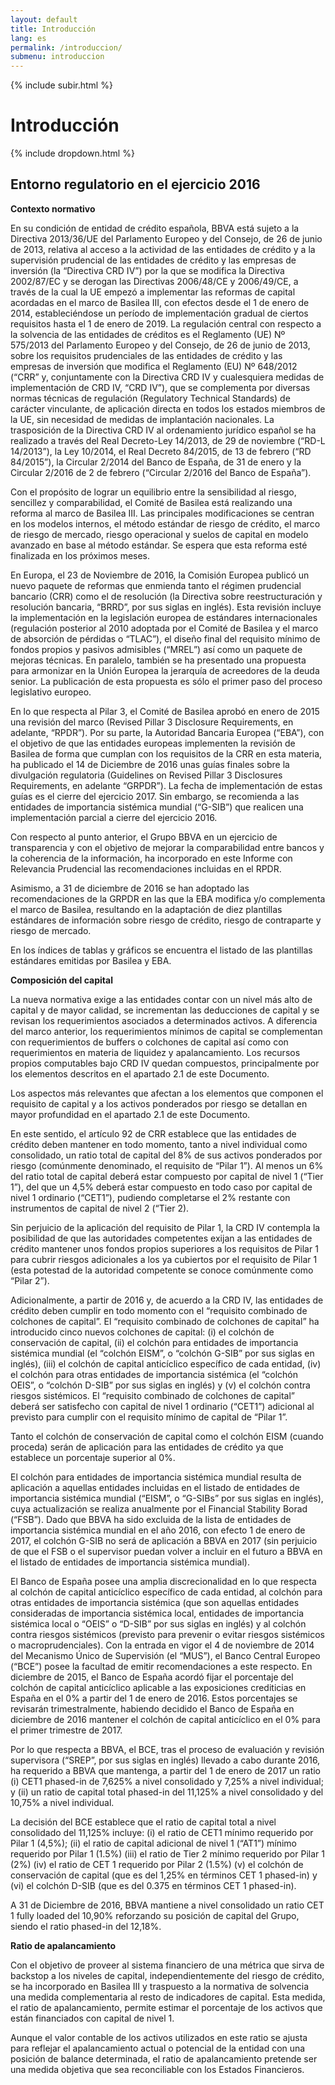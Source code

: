 ```yaml
---
layout: default
title: Introducción
lang: es
permalink: /introduccion/
submenu: introduccion
---
```


{% include subir.html %}


# Introducción

{% include dropdown.html %}

## Entorno regulatorio en el ejercicio 2016

**Contexto normativo**

En su condición de entidad de crédito española, BBVA está sujeto a la Directiva 2013/36/UE del Parlamento Europeo y del Consejo, de 26 de junio de 2013, relativa al acceso a la actividad de las entidades de crédito y a la supervisión prudencial de las entidades de crédito y las empresas de inversión (la “Directiva CRD IV”) por la que se modifica la Directiva 2002/87/EC y se derogan las Directivas 2006/48/CE y 2006/49/CE, a través de la cual la UE empezó a implementar las reformas de capital acordadas en el marco de Basilea III, con efectos desde el 1 de enero de 2014, estableciéndose un período de implementación gradual de ciertos requisitos hasta el 1 de enero de 2019. La regulación central con respecto a la solvencia de las entidades de créditos es el Reglamento (UE) Nº 575/2013 del Parlamento Europeo y del Consejo, de 26 de junio de 2013, sobre los requisitos prudenciales de las entidades de crédito y las empresas de inversión que modifica el Reglamento (EU) Nº 648/2012 (“CRR” y, conjuntamente con la Directiva CRD IV y cualesquiera medidas de implementación de CRD IV, “CRD IV”), que se complementa por diversas normas técnicas de regulación (Regulatory Technical Standards) de carácter vinculante, de aplicación directa en todos los estados miembros de la UE, sin necesidad de medidas de implantación nacionales. La trasposición de la Directiva CRD IV al ordenamiento jurídico español se ha realizado a través del Real Decreto-Ley 14/2013, de 29 de noviembre (“RD-L 14/2013”), la Ley 10/2014, el Real Decreto 84/2015, de 13 de febrero (“RD 84/2015”), la Circular 2/2014 del Banco de España, de 31 de enero y la Circular 2/2016 de 2 de febrero (“Circular 2/2016 del Banco de España”).

Con el propósito de lograr un equilibrio entre la sensibilidad al riesgo, sencillez y comparabilidad, el Comité de Basilea está realizando una reforma al marco de Basilea III. Las principales modificaciones se centran en los modelos internos, el método estándar de riesgo de crédito, el marco de riesgo de mercado, riesgo operacional y suelos de capital en modelo avanzado en base al método estándar. Se espera que esta reforma esté finalizada en los próximos meses.

En Europa, el 23 de Noviembre de 2016, la Comisión Europea publicó un nuevo paquete de reformas que enmienda tanto el régimen prudencial bancario (CRR) como el de resolución (la Directiva sobre reestructuración y resolución bancaria, “BRRD”, por sus siglas en inglés). Esta revisión incluye la implementación en la legislación europea de estándares internacionales (regulación posterior al 2010 adoptada por el Comité de Basilea y el marco de absorción de pérdidas o  “TLAC”), el diseño final del requisito mínimo de fondos propios y pasivos admisibles (“MREL”) así como un paquete de mejoras técnicas. En paralelo, también se ha presentado una propuesta para armonizar en la Unión Europea la jerarquía de acreedores de la deuda senior. La publicación de esta propuesta es sólo el primer paso del proceso legislativo europeo.

En lo que respecta al Pilar 3, el Comité de Basilea aprobó en enero de 2015 una revisión del marco (Revised Pillar 3 Disclosure Requirements, en adelante, “RPDR”). Por su parte, la Autoridad Bancaria Europea (“EBA”), con el objetivo de que las entidades europeas implementen la revisión de Basilea de forma que cumplan con los requisitos de la CRR en esta materia, ha publicado el 14 de Diciembre de 2016 unas guías finales sobre la divulgación regulatoria (Guidelines on Revised Pillar 3 Disclosures Requirements, en adelante “GRPDR”). La fecha de implementación de estas guías es el cierre del ejercicio 2017. Sin embargo, se recomienda a las entidades de importancia sistémica mundial (“G-SIB”) que realicen una implementación parcial a cierre del ejercicio 2016.

Con respecto al punto anterior, el Grupo BBVA en un ejercicio de transparencia y con el objetivo de mejorar la comparabilidad entre bancos y la coherencia de la información, ha incorporado en este Informe con Relevancia Prudencial las recomendaciones incluidas en el RPDR.

Asimismo, a 31 de diciembre de 2016 se han adoptado las recomendaciones de la GRPDR en las que la EBA modifica y/o complementa el marco de Basilea, resultando en la adaptación de diez plantillas estándares de información sobre riesgo de crédito, riesgo de contraparte y riesgo de mercado.

En los índices de tablas y gráficos se encuentra el listado de las plantillas estándares emitidas por Basilea y EBA.


**Composición del capital**

La nueva normativa exige a las entidades contar con un nivel más alto de capital y de mayor calidad, se incrementan las deducciones de capital y se revisan los requerimientos asociados a determinados activos. A diferencia del marco anterior, los requerimientos mínimos de capital se complementan con requerimientos de buffers o colchones de capital así como con requerimientos en materia de liquidez y apalancamiento. Los recursos propios computables bajo CRD IV quedan compuestos, principalmente por los elementos descritos en el apartado 2.1 de este Documento.

Los aspectos más relevantes que afectan a los elementos que componen el requisito de capital y a los activos ponderados por riesgo se detallan en mayor profundidad en el apartado 2.1 de este Documento.

En este sentido, el artículo 92 de CRR establece que las entidades de crédito deben mantener en todo momento, tanto a nivel individual como consolidado, un ratio total de capital del 8% de sus activos ponderados por riesgo (comúnmente denominado, el requisito de “Pilar 1”). Al menos un 6% del ratio total de capital deberá estar compuesto por capital de nivel 1 (“Tier 1”), del que un 4,5% deberá estar compuesto en todo caso por capital de nivel 1 ordinario (“CET1”), pudiendo completarse el 2% restante con instrumentos de capital de nivel 2 (“Tier 2).

Sin perjuicio de la aplicación del requisito de Pilar 1, la CRD IV contempla la posibilidad de que las autoridades competentes exijan a las entidades de crédito mantener unos fondos propios superiores a los requisitos de Pilar 1 para cubrir riesgos adicionales a los ya cubiertos por el requisito de Pilar 1 (esta potestad de la autoridad competente se conoce comúnmente como “Pilar 2”).

Adicionalmente, a partir de 2016 y, de acuerdo a la CRD IV, las entidades de crédito deben cumplir en todo momento con el “requisito combinado de colchones de capital”. El “requisito combinado de colchones de capital” ha introducido cinco nuevos colchones de capital: (i) el colchón de conservación de capital, (ii) el colchón para entidades de importancia sistémica mundial (el “colchón EISM”, o “colchón G-SIB” por sus siglas en inglés), (iii) el colchón de capital anticíclico específico de cada entidad, (iv) el colchón para otras entidades de importancia sistémica (el “colchón OEIS”, o “colchón D-SIB” por sus siglas en inglés) y (v) el colchón contra riesgos sistémicos. El “requisito combinado de colchones de capital” deberá ser satisfecho con capital de nivel 1 ordinario (“CET1”) adicional al previsto para cumplir con el requisito mínimo de capital de “Pilar 1”.

Tanto el colchón de conservación de capital como el colchón EISM (cuando proceda) serán de aplicación para las entidades de crédito ya que establece un porcentaje superior al 0%.

El colchón para entidades de importancia sistémica mundial resulta de aplicación a aquellas entidades incluidas en el listado de entidades de importancia sistémica mundial (“EISM”, o “G-SIBs” por sus siglas en inglés), cuya actualización se realiza anualmente por el Financial Stability Borad (“FSB”). Dado que BBVA ha sido excluida de la lista de entidades de importancia sistémica mundial en el año 2016, con efecto 1 de enero de 2017, el colchón G-SIB no será de aplicación a BBVA en 2017 (sin perjuicio de que el FSB o el supervisor puedan volver a incluir en el futuro a BBVA en el listado de entidades de importancia sistémica mundial).

El Banco de España posee una amplia discrecionalidad en lo que respecta al colchón de capital anticíclico específico de cada entidad, al colchón para otras entidades de importancia sistémica (que son aquellas entidades consideradas de importancia sistémica local, entidades de importancia sistémica local o “OEIS” o “D-SIB” por sus siglas en inglés) y al colchón contra riesgos sistémicos (previsto para prevenir o evitar riesgos sistémicos o macroprudenciales). Con la entrada en vigor el 4 de noviembre de 2014 del Mecanismo Único de Supervisión (el “MUS”), el Banco Central Europeo (“BCE”) posee la facultad de emitir recomendaciones a este respecto.
En diciembre de 2015, el Banco de España acordó fijar el porcentaje del colchón de capital anticíclico aplicable a las exposiciones crediticias en España en el 0% a partir del 1 de enero de 2016. Estos porcentajes se revisarán trimestralmente, habiendo decidido el Banco de España en diciembre de 2016 mantener el colchón de capital anticíclico en el 0% para el primer trimestre de 2017.

Por lo que respecta a BBVA, el BCE, tras el proceso de evaluación y revisión supervisora (“SREP”, por sus siglas en inglés) llevado a cabo durante 2016, ha requerido a BBVA que mantenga, a partir del 1 de enero de 2017 un ratio (i) CET1 phased-in de 7,625% a nivel consolidado y 7,25% a nivel individual; y (ii) un ratio de capital total phased-in del 11,125% a nivel consolidado y del 10,75% a nivel individual.

La decisión del BCE establece que el ratio de capital total a nivel consolidado del 11,125% incluye: (i) el ratio de CET1 mínimo requerido por Pilar 1 (4,5%); (ii) el ratio de capital adicional de nivel 1 (“AT1”) mínimo requerido por Pilar 1 (1.5%) (iii) el ratio de Tier 2 mínimo requerido por Pilar 1 (2%) (iv) el ratio de CET 1 requerido por Pilar 2 (1.5%) (v) el colchón de conservación de capital (que es del 1,25% en términos CET 1 phased-in) y (vi) el colchón D-SIB (que es del 0.375 en términos CET 1 phased-in).

A 31 de Diciembre de 2016, BBVA mantiene a nivel consolidado un ratio CET 1 fully loaded del 10,90% reforzando su posición de capital del Grupo, siendo el ratio phased-in del 12,18%.


**Ratio de apalancamiento**

Con el objetivo de proveer al sistema financiero de una métrica que sirva de backstop a los niveles de capital, independientemente del riesgo de crédito, se ha incorporado en Basilea III y traspuesto a la normativa de solvencia una medida complementaria al resto de indicadores de capital. Esta medida, el ratio de apalancamiento, permite estimar el porcentaje de los activos que están financiados con capital de nivel 1.

Aunque el valor contable de los activos utilizados en este ratio se ajusta para reflejar el apalancamiento actual o potencial de la entidad con una posición de balance determinada, el ratio de apalancamiento pretende ser una medida objetiva que sea reconciliable con los Estados Financieros.